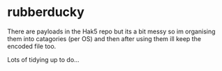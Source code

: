 # rubberducky

There are payloads in the Hak5 repo but its a bit messy so im organising them into catagories (per OS) and then after using
them ill keep the encoded file too.

Lots of tidying up to do...
